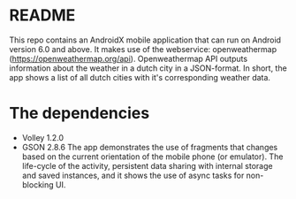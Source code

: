# README
This repo contains an AndroidX mobile application that can run on Android version 6.0 and above.
It makes use of the webservice: openweathermap (https://openweathermap.org/api). Openweathermap API outputs information about the weather in a dutch city in a JSON-format.
In short, the app shows a list of all dutch cities with it's corresponding weather data.
# The dependencies
- Volley 1.2.0
- GSON 2.8.6
The app demonstrates the use of fragments that changes based on the current orientation of the mobile phone (or emulator).
The life-cycle of the activity, persistent data sharing with internal storage and saved instances, and it shows the use of async tasks for non-blocking UI.
